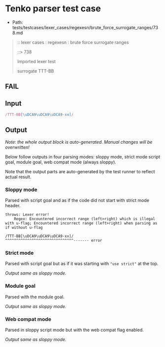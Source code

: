 # Tenko parser test case

- Path: tests/testcases/lexer_cases/regexesn/brute_force_surrogate_ranges/738.md

> :: lexer cases : regexesn : brute force surrogate ranges
>
> ::> 738
>
> Imported lexer test
>
> surrogate TTT-BB

## FAIL

## Input

`````js
/TTT-BB[\uDCA9\uDCA9\uDCA9-xx]/
`````

## Output

_Note: the whole output block is auto-generated. Manual changes will be overwritten!_

Below follow outputs in four parsing modes: sloppy mode, strict mode script goal, module goal, web compat mode (always sloppy).

Note that the output parts are auto-generated by the test runner to reflect actual result.

### Sloppy mode

Parsed with script goal and as if the code did not start with strict mode header.

`````
throws: Lexer error!
    Regex: Encountered incorrect range (left>right) which is illegal with u-flag; Encountered incorrect range (left>right) when parsing as if without u-flag

/TTT-BB[\uDCA9\uDCA9\uDCA9-xx]/
^^^^^^^^^^^^^^^^^^^^^^^^^^^^^^^------- error
`````

### Strict mode

Parsed with script goal but as if it was starting with `"use strict"` at the top.

_Output same as sloppy mode._

### Module goal

Parsed with the module goal.

_Output same as sloppy mode._

### Web compat mode

Parsed in sloppy script mode but with the web compat flag enabled.

_Output same as sloppy mode._
